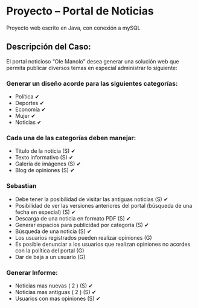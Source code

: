 # Proyecto – Portal de Noticias

Proyecto web escrito en Java, con conexión a mySQL

## Descripción del Caso:

El portal noticioso “Ole Manolo” desea generar una solución web que permita publicar diversos temas en especial administrar lo siguiente:

### Generar un diseño acorde para las siguientes categorías:

 + Política ✔
 + Deportes ✔
 + Economía ✔
 + Mujer    ✔
 + Noticias ✔

### Cada una de las categorías deben manejar:

 + Titulo de la noticia (S) ✔
 + Texto informativo (S) ✔
 + Galería de imágenes (S) ✔
 + Blog de opiniones (S) ✔

### Sebastian
* Debe tener la posibilidad de visitar las antiguas noticias (S) ✔
* Posibilidad de ver las versiones anteriores del portal (búsqueda de una fecha en especial) (S) ✔
* Descarga de una noticia en formato PDF (S) ✔
* Generar espacios para publicidad por categoría (S) ✔
* Búsqueda de una noticia (S) ✔
* Los usuarios registrados pueden realizar opiniones (G)
* Es posible denunciar a los usuarios que realizan opiniones no acordes con la política del portal (G)
* Dar de baja a un usuario (G)

### Generar Informe:
 + Noticias mas nuevas ( 2 ) (S) ✔
 + Noticias mas antiguas ( 2 ) (S) ✔
 + Usuarios con mas opiniones (S) ✔
